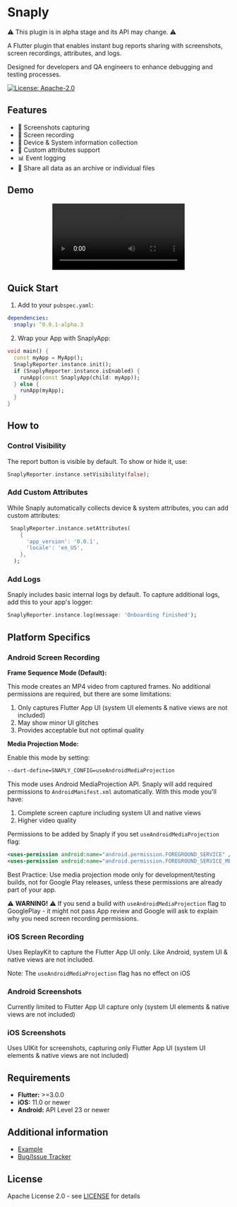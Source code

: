 # Snaply

⚠️ This plugin is in alpha stage and its API may change. ⚠️

A Flutter plugin that enables instant bug reports sharing with screenshots, screen recordings, attributes, and logs.

Designed for developers and QA engineers to enhance debugging and testing processes.

[![License: Apache-2.0](https://img.shields.io/badge/License-Apache%202.0-blue.svg)](https://opensource.org/licenses/Apache-2.0)

## Features

* 📸 Screenshots capturing
* 🎥 Screen recording
* 📱 Device & System information collection
* 📝 Custom attributes support
* 📊 Event logging
* 📁 Share all data as an archive or individual files

## Demo

<div align="center">
  <video src="https://github.com/user-attachments/assets/fa8eb690-fbb6-4e30-866f-2b1fd641c49a"></video>
</div>

## Quick Start

1. Add to your `pubspec.yaml`:

```yaml  
dependencies:
  snaply: ^0.0.1-alpha.3  
```  

2. Wrap your App with SnaplyApp:
```dart  
void main() {
  const myApp = MyApp();
  SnaplyReporter.instance.init();
  if (SnaplyReporter.instance.isEnabled) {
    runApp(const SnaplyApp(child: myApp));
  } else {
    runApp(myApp);
  }
}
```

## How to

### Control Visibility

The report button is visible by default. To show or hide it, use:

```dart  
SnaplyReporter.instance.setVisibility(false);
```  

### Add Custom Attributes

While Snaply automatically collects device & system attributes, you can add custom attributes:

```dart  
 SnaplyReporter.instance.setAttributes(
    {
      'app_version': '0.0.1',
      'locale': 'en_US',
    },
  );
```  

### Add Logs

Snaply includes basic internal logs by default. To capture additional logs, add this to your app's logger:

```dart  
SnaplyReporter.instance.log(message: 'Onboarding finished'); 
```

## Platform Specifics

### Android Screen Recording

**Frame Sequence Mode (Default):**

This mode creates an MP4 video from captured frames. No additional permissions are required, but there are some limitations:
1. Only captures Flutter App UI (system UI elements & native views are not included)
2. May show minor UI glitches
3. Provides acceptable but not optimal quality

**Media Projection Mode:**

Enable this mode by setting:
  ```bash  
--dart-define=SNAPLY_CONFIG=useAndroidMediaProjection
```  
This mode uses Android MediaProjection API. Snaply will add required permissions to `AndroidManifest.xml` automatically. With this mode you'll have:
1. Complete screen capture including system UI and native views
2. Higher video quality

Permissions to be added by Snaply if you set `useAndroidMediaProjection` flag:

```xml  
<uses-permission android:name="android.permission.FOREGROUND_SERVICE" />  
<uses-permission android:name="android.permission.FOREGROUND_SERVICE_MEDIA_PROJECTION" />   
```

Best Practice: Use media projection mode only for development/testing builds, not for Google Play releases, unless these permissions are already part of your app.

⚠️ **WARNING!** ⚠️ If you send a build with `useAndroidMediaProjection` flag to GooglePlay - it might not pass App review and Google will ask to explain why you need screen recording permissions.

### iOS Screen Recording

Uses ReplayKit to capture the Flutter App UI only. Like Android, system UI & native views are not included.

Note: The `useAndroidMediaProjection` flag has no effect on iOS

### Android Screenshots

Currently limited to Flutter App UI capture only (system UI elements & native views are not included)

### iOS Screenshots

Uses UIKit for screenshots, capturing only Flutter App UI (system UI elements & native views are not included)

## Requirements

- **Flutter:** >=3.0.0
- **iOS:** 11.0 or newer
- **Android:** API Level 23 or newer

## Additional information

* [Example](https://github.com/mr-stan-dev/snaply-flutter-plugin/tree/main/example)
* [Bug/Issue Tracker](https://github.com/mr-stan-dev/snaply-flutter-plugin/issues)

## License

Apache License 2.0 - see [LICENSE](LICENSE) for details
